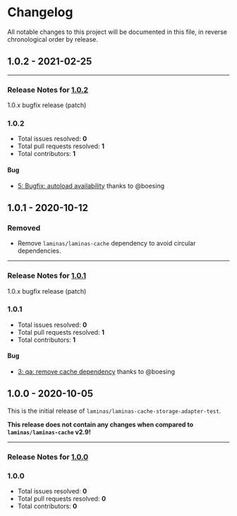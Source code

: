 # Changelog

All notable changes to this project will be documented in this file, in reverse chronological order by release.

## 1.0.2 - 2021-02-25


-----

### Release Notes for [1.0.2](https://github.com/laminas/laminas-cache-storage-adapter-test/milestone/5)

1.0.x bugfix release (patch)

### 1.0.2

- Total issues resolved: **0**
- Total pull requests resolved: **1**
- Total contributors: **1**

#### Bug

 - [5: Bugfix: autoload availability](https://github.com/laminas/laminas-cache-storage-adapter-test/pull/5) thanks to @boesing

## 1.0.1 - 2020-10-12

### Removed

- Remove `laminas/laminas-cache` dependency to avoid circular dependencies.


-----

### Release Notes for [1.0.1](https://github.com/laminas/laminas-cache-storage-adapter-test/milestone/2)

1.0.x bugfix release (patch)

### 1.0.1

- Total issues resolved: **0**
- Total pull requests resolved: **1**
- Total contributors: **1**

#### Bug

 - [3: qa: remove cache dependency](https://github.com/laminas/laminas-cache-storage-adapter-test/pull/3) thanks to @boesing

## 1.0.0 - 2020-10-05

This is the initial release of `laminas/laminas-cache-storage-adapter-test`.

 **This release does not contain any changes when compared to `laminas/laminas-cache` v2.9!** 



-----

### Release Notes for [1.0.0](https://github.com/laminas/laminas-cache-storage-adapter-test/milestone/1)



### 1.0.0

- Total issues resolved: **0**
- Total pull requests resolved: **0**
- Total contributors: **0**


